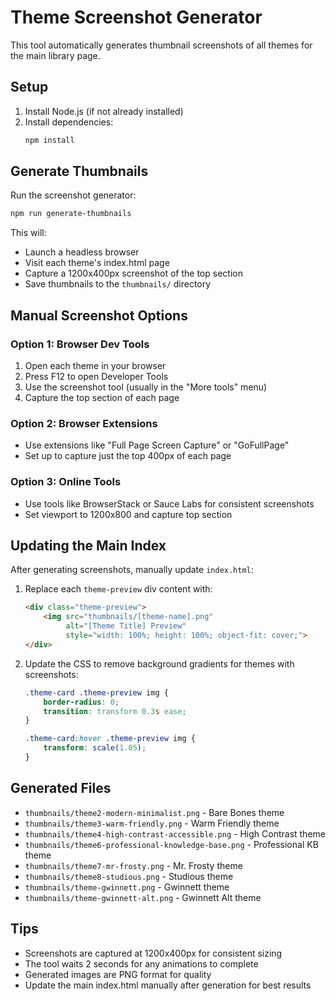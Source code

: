 # Theme Screenshot Generator

This tool automatically generates thumbnail screenshots of all themes for the main library page.

## Setup

1. Install Node.js (if not already installed)
2. Install dependencies:
   ```bash
   npm install
   ```

## Generate Thumbnails

Run the screenshot generator:
```bash
npm run generate-thumbnails
```

This will:
- Launch a headless browser
- Visit each theme's index.html page
- Capture a 1200x400px screenshot of the top section
- Save thumbnails to the `thumbnails/` directory

## Manual Screenshot Options

### Option 1: Browser Dev Tools
1. Open each theme in your browser
2. Press F12 to open Developer Tools
3. Use the screenshot tool (usually in the "More tools" menu)
4. Capture the top section of each page

### Option 2: Browser Extensions
- Use extensions like "Full Page Screen Capture" or "GoFullPage"
- Set up to capture just the top 400px of each page

### Option 3: Online Tools
- Use tools like BrowserStack or Sauce Labs for consistent screenshots
- Set viewport to 1200x800 and capture top section

## Updating the Main Index

After generating screenshots, manually update `index.html`:

1. Replace each `theme-preview` div content with:
   ```html
   <div class="theme-preview">
       <img src="thumbnails/[theme-name].png" 
            alt="[Theme Title] Preview" 
            style="width: 100%; height: 100%; object-fit: cover;">
   </div>
   ```

2. Update the CSS to remove background gradients for themes with screenshots:
   ```css
   .theme-card .theme-preview img {
       border-radius: 0;
       transition: transform 0.3s ease;
   }
   
   .theme-card:hover .theme-preview img {
       transform: scale(1.05);
   }
   ```

## Generated Files

- `thumbnails/theme2-modern-minimalist.png` - Bare Bones theme
- `thumbnails/theme3-warm-friendly.png` - Warm Friendly theme  
- `thumbnails/theme4-high-contrast-accessible.png` - High Contrast theme
- `thumbnails/theme6-professional-knowledge-base.png` - Professional KB theme
- `thumbnails/theme7-mr-frosty.png` - Mr. Frosty theme
- `thumbnails/theme8-studious.png` - Studious theme
- `thumbnails/theme-gwinnett.png` - Gwinnett theme
- `thumbnails/theme-gwinnett-alt.png` - Gwinnett Alt theme

## Tips

- Screenshots are captured at 1200x400px for consistent sizing
- The tool waits 2 seconds for any animations to complete
- Generated images are PNG format for quality
- Update the main index.html manually after generation for best results 